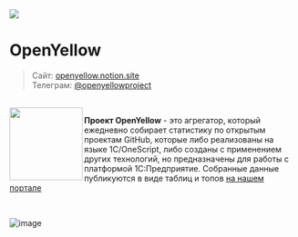 
<img src="https://github.com/OpenYellow/OpenYellow/raw/main/media/cover_zoom.png?v1">

# OpenYellow

> Сайт: [openyellow.notion.site](https://openyellow.notion.site)<br>
> Телеграм: [@openyellowproject](https://t.me/openyellowproject)

<br>

<img src="https://github.com/OpenYellow/OpenYellow/raw/main/media/logo.png?v1" width="128" align="left">

**Проект OpenYellow** - это агрегатор, который ежедневно собирает статистику по открытым проектам GitHub, которые либо реализованы на языке 1С/OneScript, либо созданы с применением других технологий, но предназначены для работы с платформой 1С:Предприятие. Собранные данные публикуются в виде таблиц и топов [на нашем портале](https://openyellow.notion.site)

<br>

![image](https://github.com/OpenYellow/OpenYellow/assets/105596284/b271642b-27a1-47ac-853d-adaaf09b0e5f)

